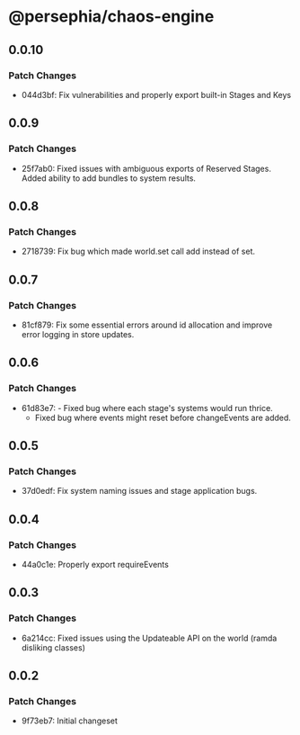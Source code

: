 # @persephia/chaos-engine

## 0.0.10

### Patch Changes

- 044d3bf: Fix vulnerabilities and properly export built-in Stages and Keys

## 0.0.9

### Patch Changes

- 25f7ab0: Fixed issues with ambiguous exports of Reserved Stages.
  Added ability to add bundles to system results.

## 0.0.8

### Patch Changes

- 2718739: Fix bug which made world.set call add instead of set.

## 0.0.7

### Patch Changes

- 81cf879: Fix some essential errors around id allocation and improve error logging in store updates.

## 0.0.6

### Patch Changes

- 61d83e7: - Fixed bug where each stage's systems would run thrice.
  - Fixed bug where events might reset before changeEvents are added.

## 0.0.5

### Patch Changes

- 37d0edf: Fix system naming issues and stage application bugs.

## 0.0.4

### Patch Changes

- 44a0c1e: Properly export requireEvents

## 0.0.3

### Patch Changes

- 6a214cc: Fixed issues using the Updateable API on the world (ramda disliking classes)

## 0.0.2

### Patch Changes

- 9f73eb7: Initial changeset
